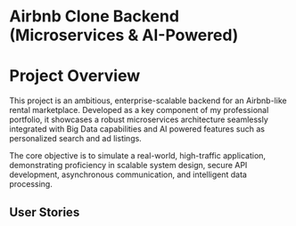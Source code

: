 # Airbnb Clone Backend (Microservices & AI-Powered)
# Project Overview

This project is an ambitious, enterprise-scalable backend for an Airbnb-like rental marketplace. Developed as a key component of my professional portfolio, it showcases a robust microservices architecture seamlessly integrated with Big Data capabilities and AI powered features such as personalized search and ad listings.

The core objective is to simulate a real-world, high-traffic application, demonstrating proficiency in scalable system design, secure API development, asynchronous communication, and intelligent data processing.

## User Stories

<!-- USER_STORIES_START -->
<!-- Auto-updated content will appear here -->
<!-- USER_STORIES_END -->